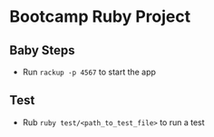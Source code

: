 Bootcamp Ruby Project
================

## Baby Steps

- Run `rackup -p 4567` to start the app

## Test

- Rub `ruby test/<path_to_test_file>` to run a test
